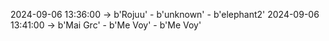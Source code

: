 2024-09-06 13:36:00 -> b'Rojuu' - b'unknown' - b'elephant2'
2024-09-06 13:41:00 -> b'Mai Grc' - b'Me Voy' - b'Me Voy'
